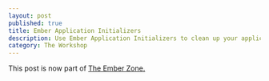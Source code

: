 ```yaml
---
layout: post
published: true
title: Ember Application Initializers
description: Use Ember Application Initializers to clean up your application code.
category: The Workshop
---
```


This post is now part of <a href="http://ember.zone/ember-application-initializers/">The Ember Zone.</a>